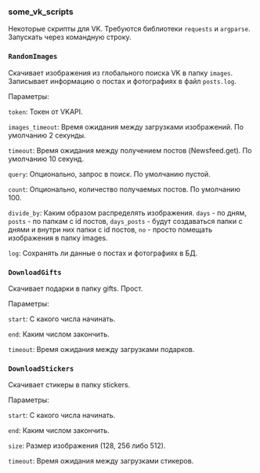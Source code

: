 ### some_vk_scripts

Некоторые скрипты для VK. Требуются библиотеки `requests` и `argparse`. Запускать через командную строку.

### `RandomImages`

Скачивает изображения из глобального поиска VK в папку `images`. Записывает информацию о постах и фотографиях в файл `posts.log`. 

Параметры:

`token`: Токен от VKAPI. 

`images_timeout`: Время ожидания между загрузками изображений. По умолчанию 2 секунды. 

`timeout`: Время ожидания между получением постов (Newsfeed.get). По умолчанию 10 секунд.

`query`: Опционально, запрос в поиск. По умолчанию пустой.

`count`: Опционально, количество получаемых постов. По умолчанию 100.

`divide_by`: Каким образом распределять изображения. `days` - по дням, `posts` - по папкам с id постов, `days_posts` - будут создаваться папки с днями и внутри них папки с id постов, `no` - просто помещать изображения в папку images.

`log`: Сохранять ли данные о постах и фотографиях в БД.

### `DownloadGifts`

Скачивает подарки в папку gifts. Прост.

Параметры:

`start`: С какого числа начинать. 

`end`: Каким числом закончить. 

`timeout`: Время ожидания между загрузками подарков.


### `DownloadStickers`

Скачивает стикеры в папку stickers.

Параметры:

`start`: С какого числа начинать. 

`end`: Каким числом закончить. 

`size`: Размер изображения (128, 256 либо 512).

`timeout`: Время ожидания между загрузками стикеров.

